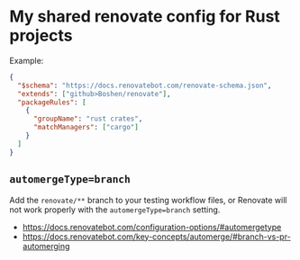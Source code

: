 # My shared renovate config for Rust projects

Example:

```json
{
  "$schema": "https://docs.renovatebot.com/renovate-schema.json",
  "extends": ["github>Boshen/renovate"],
  "packageRules": [
    {
      "groupName": "rust crates",
      "matchManagers": ["cargo"]
    }
  ]
}
```

## `automergeType=branch`

Add the `renovate/**` branch to your testing workflow files, or Renovate will not work properly with the `automergeType=branch` setting.

* https://docs.renovatebot.com/configuration-options/#automergetype
* https://docs.renovatebot.com/key-concepts/automerge/#branch-vs-pr-automerging
